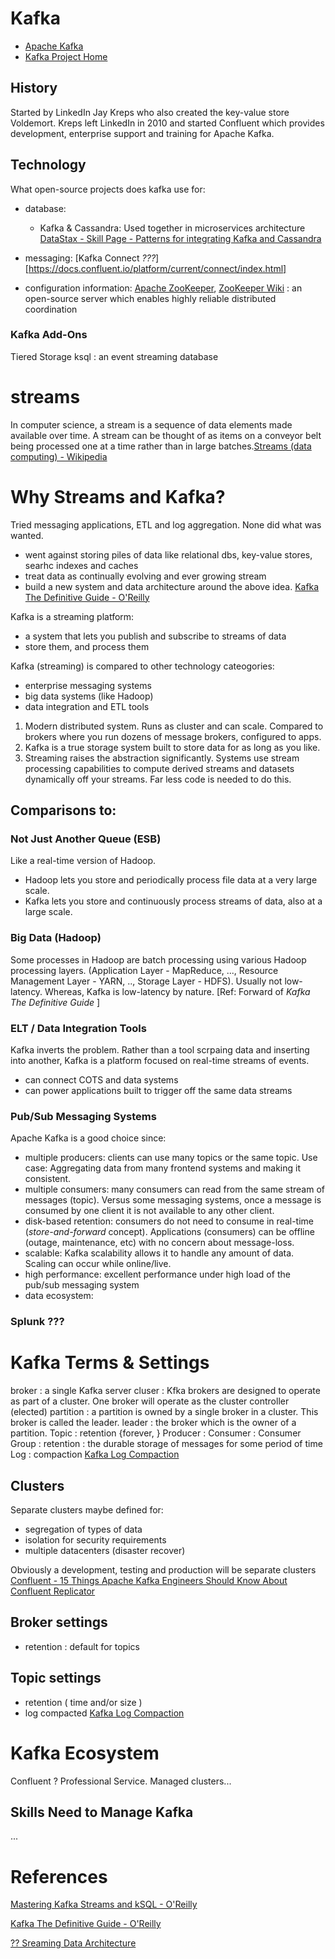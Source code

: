 # Kafka
- [Apache Kafka](https://cwiki.apache.org/confluence/display/KAFKA/Index)
- [Kafka Project Home](http://kafka.apache.org/)

## History
Started by LinkedIn Jay Kreps who also created the key-value store Voldemort.  Kreps left LinkedIn in 2010 and started Confluent which provides development, enterprise support and training for Apache Kafka.

## Technology
What open-source projects does kafka use for:
- database:
  - Kafka & Cassandra:  Used together in microservices architecture [DataStax - Skill Page - Patterns for integrating Kafka and Cassandra](https://www.datastax.com/dev/kafka)
- messaging: [Kafka Connect *???*][https://docs.confluent.io/platform/current/connect/index.html]

- configuration information: [Apache ZooKeeper](https://zookeeper.apache.org/), [ZooKeeper Wiki](https://cwiki.apache.org/confluence/display/ZOOKEEPER/Index) : an open-source server which enables highly reliable distributed coordination

### Kafka Add-Ons
Tiered Storage
ksql : an event streaming database


# streams
In computer science, a stream is a sequence of data elements made available over time. A stream can be thought of as items on a conveyor belt being processed one at a time rather than in large batches.[Streams (data computing) - Wikipedia](https://en.wikipedia.org/wiki/Stream_(computing))


# Why Streams and Kafka?
Tried messaging applications, ETL and log aggregation.  None did what was wanted.
- went against storing piles of data like relational dbs, key-value stores, searhc indexes and caches
- treat data as continually evolving and ever growing stream
- build a new system and data architecture around the above idea. [Kafka The Definitive Guide - O'Reilly](https://1drv.ms/b/s!AkwXSmFk-_xpgbc9OltYdNj5_os-3Q?e=TNZ4W0)

Kafka is a streaming platform:
- a system that lets you publish and subscribe to streams of data
- store them, and process them

Kafka (streaming) is compared to other technology cateogories:
- enterprise messaging systems
- big data systems (like Hadoop)
- data integration and ETL tools

1. Modern distributed system.  Runs as cluster and can scale.  Compared to brokers where you run dozens of message brokers, configured to apps.
1. Kafka is a true storage system built to store data for as long as you like.
1. Streaming raises the abstraction significantly.  Systems use stream processing capabilities to compute derived streams and datasets dynamically off your streams.  Far less code is needed to do this.

## Comparisons to:
### Not Just Another Queue (ESB)
Like a real-time version of Hadoop.
- Hadoop lets you store and periodically process file data at a very large scale.
- Kafka lets you store and continuously
process streams of data, also at a large scale.

### Big Data (Hadoop)
Some processes in Hadoop are batch processing using various Hadoop processing layers. (Application Layer - MapReduce, ..., Resource Management Layer - YARN, .., Storage Layer - HDFS).  Usually not low-latency.  Whereas, Kafka is low-latency by nature. [Ref: Forward of *Kafka The Definitive Guide* ]

### ELT / Data Integration Tools
Kafka inverts the problem.  Rather than a tool scrpaing data and inserting into another, Kafka is a platform focused on real-time streams of events.
- can connect COTS and data systems
- can power applications built to trigger off the same data streams

### Pub/Sub Messaging Systems
Apache Kafka is a good choice since:
- multiple producers: clients can use many topics or the same topic.  Use case: Aggregating data from many frontend systems and making it consistent.
- multiple consumers: many consumers can read from the same stream of messages (topic).  Versus some messaging systems, once a message is consumed by one client it is not available to any other client.
- disk-based retention: consumers do not need to consume in real-time (*store-and-forward* concept).  Applications (consumers) can be offline (outage, maintenance, etc) with no concern about message-loss.
- scalable: Kafka scalability allows it to handle any amount of data.  Scaling can occur while online/live.
- high performance: excellent performance under high load of the pub/sub messaging system
- data ecosystem:




### Splunk ???


# Kafka Terms & Settings
broker : a single Kafka server
cluser : Kfka brokers are designed to operate as part of a cluster.  One broker will operate as the cluster controller (elected)
partition : a partition is owned by a single broker in a cluster.  This broker is called the leader.
leader : the broker which is the owner of a partition.
Topic : retention {forever, }
Producer :
Consumer :
Consumer Group :
retention : the durable storage of messages for some period of time
Log : compaction [Kafka Log Compaction](https://kafka.apache.org/documentation.html#compaction)

## Clusters
Separate clusters maybe defined for:
- segregation of types of data
- isolation for security requirements
- multiple datacenters (disaster recover)

Obviously a development, testing and production will be separate clusters [Confluent - 15 Things Apache Kafka Engineers Should Know About Confluent Replicator](https://www.confluent.io/blog/15-facts-about-confluent-replicator-and-multi-cluster-kafka-deployment/)



## Broker settings
- retention : default for topics

## Topic settings
- retention ( time and/or size )
- log compacted [Kafka Log Compaction](https://kafka.apache.org/documentation.html#compaction)



# Kafka Ecosystem
Confluent ? Professional Service.   Managed clusters...

## Skills Need to Manage Kafka
...

# References
[Mastering Kafka Streams and kSQL - O'Reilly](https://1drv.ms/b/s!AkwXSmFk-_xpgfddWyd0i8PrENhI9Q?e=hw7Gvj)

[Kafka The Definitive Guide - O'Reilly](https://1drv.ms/b/s!AkwXSmFk-_xpgbc9OltYdNj5_os-3Q?e=TNZ4W0)

[?? Sreaming Data Architecture](https://1drv.ms/b/s!AkwXSmFk-_xpgfgdA-rMbcrTdog9_g?e=AckpoY)

